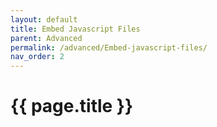 ```yaml
---
layout: default
title: Embed Javascript Files
parent: Advanced
permalink: /advanced/Embed-javascript-files/
nav_order: 2
---
```


# {{ page.title }}
